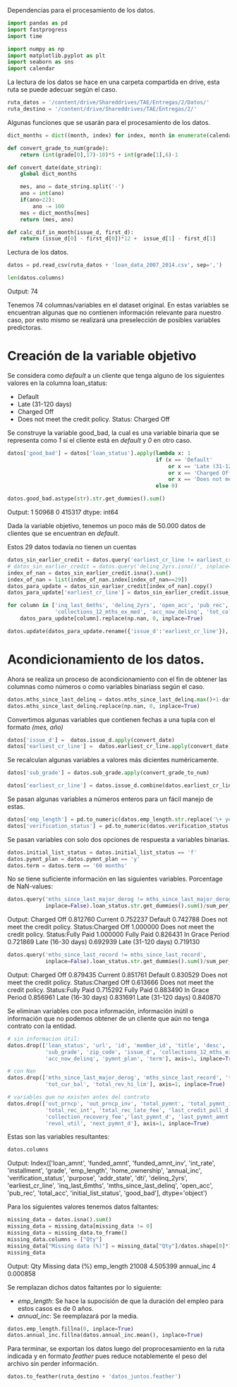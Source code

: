 Dependencias para el procesamiento de los datos.
```python
import pandas as pd
import fastprogress
import time

import numpy as np
import matplotlib.pyplot as plt
import seaborn as sns
import calendar
```

La lectura de los datos se hace en una carpeta compartida en drive, esta ruta se puede adecuar según el caso.

```python
ruta_datos = '/content/drive/Shareddrives/TAE/Entregas/2/Datos/'
ruta_destino = '/content/drive/Shareddrives/TAE/Entregas/2/'
```

Algunas funciones que se usarán para el procesamiento de los datos.

```python
dict_months = dict((month, index) for index, month in enumerate(calendar.month_abbr) if month)

def convert_grade_to_num(grade):
    return (int(grade[0],17)-10)*5 + int(grade[1],6)-1

def convert_date(date_string):
    global dict_months

    mes, ano = date_string.split('-')
    ano = int(ano)
    if(ano>22):
        ano -= 100
    mes = dict_months[mes]
    return (mes, ano)

def calc_dif_in_month(issue_d, first_d):
    return (issue_d[0] - first_d[0])*12 +  issue_d[1] - first_d[1]
```

Lectura de los datos.
```python
datos = pd.read_csv(ruta_datos + 'loan_data_2007_2014.csv', sep=',')
```


```python
len(datos.columns)
```
Output: 74

Tenemos 74 columnas/variables en el dataset original.
En estas variables se encuentran algunas que no contienen información relevante para nuestro caso, por esto mismo se realizará una preselección de posibles variables predictoras.

# Creación de la variable objetivo

Se considera como *default* a un cliente que tenga alguno de los siguientes valores en la columna loan_status:
- Default
- Late (31-120 days)
- Charged Off
- Does not meet the credit policy. Status: Charged Off

Se construye la variable good_bad, la cual es una variable binaria que se representa como *1* si el cliente está en *default* y *0* en otro caso.

```python
datos['good_bad'] = datos['loan_status'].apply(lambda x: 1
                                               if (x == 'Default' 
                                                   or x == 'Late (31-120 days)' 
                                                   or x == 'Charged Off' 
                                                   or x == 'Does not meet the credit policy. Status:Charged Off')
                                               else 0)
```


```python
datos.good_bad.astype(str).str.get_dummies().sum()
```
Output: 
1     50968
0    415317
dtype: int64

Dada la variable objetivo, tenemos un poco más de 50.000 datos de clientes que se encuentran en *default*.

Estos 29 datos todavía no tienen un cuentas 
```python
datos_sin_earlier_credit = datos.query('earliest_cr_line != earliest_cr_line ', inplace=False)
# datos_sin_earlier_credit = datos.query('delinq_2yrs.isna()', inplace=False)
index_of_nan = datos_sin_earlier_credit.isna().sum()
index_of_nan = list(index_of_nan.index[index_of_nan==29])
datos_para_update = datos_sin_earlier_credit[index_of_nan].copy()
datos_para_update['earliest_cr_line'] = datos_sin_earlier_credit.issue_d

for column in ['inq_last_6mths', 'delinq_2yrs', 'open_acc', 'pub_rec', 'total_acc', 
               'collections_12_mths_ex_med', 'acc_now_delinq', 'tot_coll_amt']:
    datos_para_update[column].replace(np.nan, 0, inplace=True)

datos.update(datos_para_update.rename({'issue_d':'earliest_cr_line'}), overwrite=True)
```

# Acondicionamiento de los datos.

Ahora se realiza un proceso de acondicionamiento con el fin de obtener las columnas como números o como variables binariass según el caso.

```python
datos.mths_since_last_delinq = datos.mths_since_last_delinq.max()+1-datos.mths_since_last_delinq
datos.mths_since_last_delinq.replace(np.nan, 0, inplace=True)
```
Convertimos algunas variables que contienen fechas a una tupla con el formato *(mes, año)*
```python
datos['issue_d'] =  datos.issue_d.apply(convert_date)
datos['earliest_cr_line'] =  datos.earliest_cr_line.apply(convert_date)
```

Se recalculan algunas variables a valores más dicientes numéricamente.
```python
datos['sub_grade'] = datos.sub_grade.apply(convert_grade_to_num)

datos['earliest_cr_line'] = datos.issue_d.combine(datos.earliest_cr_line, calc_dif_in_month)
```
Se pasan algunas variables a números enteros para un fácil manejo de estas.
```python
datos['emp_length'] = pd.to_numeric(datos.emp_length.str.replace('\+ years', '').str.replace('< 1 year', '0').str.replace('years', '').str.replace('year', ''))
datos['verification_status'] = pd.to_numeric(datos.verification_status.str.replace('Source Verified', '2').str.replace('Not Verified', '0').str.replace('Verified', '1'))
```

Se pasan variables con solo dos opciones de respuesta a variables binarias.
```python
datos.initial_list_status = datos.initial_list_status == 'f'
datos.pymnt_plan = datos.pymnt_plan == 'y'
datos.term = datos.term == '60 months'
```


No se tiene suficiente información en las siguientes variables.
Porcentage de NaN-values:
```python
datos.query('mths_since_last_major_derog != mths_since_last_major_derog', 
            inplace=False).loan_status.str.get_dummies().sum()/sum_per_status
```
Output:
Charged Off                                            0.812760
Current                                                0.752237
Default                                                0.742788
Does not meet the credit policy. Status:Charged Off    1.000000
Does not meet the credit policy. Status:Fully Paid     1.000000
Fully Paid                                             0.826431
In Grace Period                                        0.721869
Late (16-30 days)                                      0.692939
Late (31-120 days)                                     0.719130

```python
datos.query('mths_since_last_record != mths_since_last_record', 
            inplace=False).loan_status.str.get_dummies().sum()/sum_per_status
```
Output:
Charged Off                                            0.879435
Current                                                0.851761
Default                                                0.830529
Does not meet the credit policy. Status:Charged Off    0.613666
Does not meet the credit policy. Status:Fully Paid     0.715292
Fully Paid                                             0.883490
In Grace Period                                        0.856961
Late (16-30 days)                                      0.831691
Late (31-120 days)                                     0.840870


Se eliminan variables con poca información, información inútil o información que no podemos obtener de un cliente que aún no tenga contrato con la entidad.
```python
# sin informacion útil:
datos.drop(['loan_status', 'url', 'id', 'member_id', 'title', 'desc', 'emp_title', 
            'sub_grade', 'zip_code', 'issue_d', 'collections_12_mths_ex_med', 
            'acc_now_delinq', 'pymnt_plan', 'term'], axis=1, inplace=True)

# con Nan
datos.drop(['mths_since_last_major_derog', 'mths_since_last_record', 'tot_coll_amt',
            'tot_cur_bal', 'total_rev_hi_lim'], axis=1, inplace=True)

# variables que no existen antes del contrato
datos.drop(['out_prncp', 'out_prncp_inv', 'total_pymnt', 'total_pymnt_inv', 'total_rec_prncp',
            'total_rec_int', 'total_rec_late_fee', 'last_credit_pull_d', 'recoveries',
            'collection_recovery_fee','last_pymnt_d', 'last_pymnt_amnt', 'revol_bal',
            'revol_util', 'next_pymnt_d'], axis=1, inplace=True)
```

Estas son las variables resultantes:
```python
datos.columns
```
Output:
Index(['loan_amnt', 'funded_amnt', 'funded_amnt_inv', 'int_rate',
       'installment', 'grade', 'emp_length', 'home_ownership', 'annual_inc',
       'verification_status', 'purpose', 'addr_state', 'dti', 'delinq_2yrs',
       'earliest_cr_line', 'inq_last_6mths', 'mths_since_last_delinq',
       'open_acc', 'pub_rec', 'total_acc', 'initial_list_status', 'good_bad'],
      dtype='object')


Para los siguientes valores tenemos datos faltantes:
```python
missing_data = datos.isna().sum()
missing_data = missing_data[missing_data != 0]
missing_data = missing_data.to_frame()
missing_data.columns = ["Qty"]
missing_data["Missing data (%)"] = missing_data["Qty"]/datos.shape[0]*100
missing_data
```
Output:
	Qty	Missing data (%)
emp_length	21008	4.505399
annual_inc	4	0.000858


Se remplazan dichos datos faltantes por lo siguiente:

- *emp_length*: Se hace la supocisión de que la duración del empleo para estos casos es de 0 años.
- *annual_inc*: Se reemplazará por la media.


```python
datos.emp_length.fillna(0, inplace=True)
datos.annual_inc.fillna(datos.annual_inc.mean(), inplace=True)
```

Para terminar, se exportan los datos luego del proprocesamiento en la ruta indicada y en formato *feather* pues reduce notablemente el peso del archivo sin perder información.
```python
datos.to_feather(ruta_destino + 'datos_juntos.feather')
```
